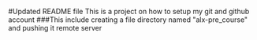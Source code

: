 #Updated README file
This is a project on how to setup my git and github account
###This include creating a file directory named "alx-pre_course" and pushing it remote server
